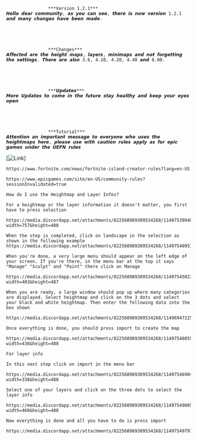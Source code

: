 					***Version 1.2.1***
	𝙃𝙚𝙡𝙡𝙤 𝙙𝙚𝙖𝙧 𝙘𝙤𝙢𝙢𝙪𝙣𝙞𝙩𝙮, 𝙖𝙨 𝙮𝙤𝙪 𝙘𝙖𝙣 𝙨𝙚𝙚, 𝙩𝙝𝙚𝙧𝙚 𝙞𝙨 𝙣𝙤𝙬 𝙫𝙚𝙧𝙨𝙞𝙤𝙣 1.2.1 𝙖𝙣𝙙 𝙢𝙖𝙣𝙮 𝙘𝙝𝙖𝙣𝙜𝙚𝙨 𝙝𝙖𝙫𝙚 𝙗𝙚𝙚𝙣 𝙢𝙖𝙙𝙚.

                                              



					***Changes***
	𝘼𝙛𝙛𝙚𝙘𝙩𝙚𝙙 𝙖𝙧𝙚 𝙩𝙝𝙚 𝙝𝙚𝙞𝙜𝙝𝙩 𝙢𝙖𝙥𝙨, 𝙡𝙖𝙮𝙚𝙧𝙨, 𝙢𝙞𝙣𝙞𝙢𝙖𝙥𝙨 𝙖𝙣𝙙 𝙣𝙤𝙩 𝙛𝙤𝙧𝙜𝙚𝙩𝙩𝙞𝙣𝙜 𝙩𝙝𝙚 𝙨𝙚𝙩𝙩𝙞𝙣𝙜𝙨. 𝙏𝙝𝙚𝙧𝙚 𝙖𝙧𝙚 𝙖𝙡𝙨𝙤 3.6, 4.10, 4.20, 4.40 𝙖𝙣𝙙 8.00.

                                              



 					***𝙐𝙥𝙙𝙖𝙩𝙚𝙨***
	𝙈𝙤𝙧𝙚 𝙐𝙥𝙙𝙖𝙩𝙚𝙨 𝙩𝙤 𝙘𝙤𝙢𝙚 𝙞𝙣 𝙩𝙝𝙚 𝙛𝙪𝙩𝙪𝙧𝙚 𝙨𝙩𝙖𝙮 𝙝𝙚𝙖𝙡𝙩𝙝𝙮 𝙖𝙣𝙙 𝙠𝙚𝙚𝙥 𝙮𝙤𝙪𝙧 𝙚𝙮𝙚𝙨 𝙤𝙥𝙚𝙣

                                              



 					***Tutorial***
  	𝘼𝙩𝙩𝙚𝙣𝙩𝙞𝙤𝙣 𝙖𝙣 𝙞𝙢𝙥𝙤𝙧𝙩𝙖𝙣𝙩 𝙢𝙚𝙨𝙨𝙖𝙜𝙚 𝙩𝙤 𝙚𝙫𝙚𝙧𝙮𝙤𝙣𝙚 𝙬𝙝𝙤 𝙪𝙨𝙚𝙨 𝙩𝙝𝙚 𝙝𝙚𝙞𝙜𝙝𝙩𝙢𝙖𝙥𝙨 𝙝𝙚𝙧𝙚, 𝙥𝙡𝙚𝙖𝙨𝙚 𝙪𝙨𝙚 𝙬𝙞𝙩𝙝 𝙘𝙖𝙪𝙩𝙞𝙤𝙣 𝙧𝙪𝙡𝙚𝙨 𝙖𝙥𝙥𝙡𝙮 𝙖𝙨 𝙛𝙤𝙧 𝙚𝙥𝙞𝙘 𝙜𝙖𝙢𝙚𝙨 𝙪𝙣𝙙𝙚𝙧 𝙩𝙝𝙚 𝙐𝙀𝙁𝙉 𝙧𝙪𝙡𝙚𝙨
[![Link](https://www.fortnite.com/unreal-editor-for-fortnite-supplemental-terms?lang=en-US&sessionInvalidated=true)]

	https://www.fortnite.com/news/fortnite-island-creator-rules?lang=en-US

	https://www.epicgames.com/site/en-US/community-rules?sessionInvalidated=true

	How do I use the Heightmap and Layer Infos?

	For a heightmap or the layer information it doesn't matter, you first have to press selection

	https://media.discordapp.net/attachments/822568989309534268/1149753994005200976/image.png?width=757&height=488

	When the step is completed, click on landscape in the selection as shown in the following example https://media.discordapp.net/attachments/822568989309534268/1149754095146639422/Unreal_Editor_08.09.2023_19_12_02.png

	When you're done, a very large menu should appear on the left edge of your screen. If you're there, in the menu bar at the top it says "Manage" "Sculpt" and "Paint" there click on Manage

	https://media.discordapp.net/attachments/822568989309534268/1149754502321287268/image.png?width=403&height=487

	When you are ready, a large window should pop up where many categories are displayed. Select heightmap and click on the 3 dots and select your black and white heightmap. Then enter the following data into the box shown

	https://media.discordapp.net/attachments/822568989309534268/1149694722579910847/image.png

	Once everything is done, you should press import to create the map

	https://media.discordapp.net/attachments/822568989309534268/1149754605559877683/image.png?width=436&height=488

	For layer info

	In this next step click on import in the menu bar

	https://media.discordapp.net/attachments/822568989309534268/1149754690431627305/image.png?width=338&height=488

	Select one of your layers and click on the three dots to select the layer info

	https://media.discordapp.net/attachments/822568989309534268/1149754906580877352/image.png?width=460&height=488

	Now everything is done and all you have to do is press import

	https://media.discordapp.net/attachments/822568989309534268/1149754979721166899/image.png
 				
